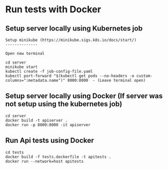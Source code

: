 # Run tests with Docker

## Setup server locally using Kubernetes job

    Setup minikube (https://minikube.sigs.k8s.io/docs/start/)
    --------------

    Open new terminal

    cd server
    minikube start
    kubectl create -f job-config-file.yaml
    kubectl port-forward "$(kubectl get pods --no-headers -o custom-columns=":metadata.name")" 8000:8000  - (Leave terminal open)

## Setup server locally using Docker (If server was not setup using the kubernetes job)

    cd server
    docker build -t apiserver .
    docker run -p 8000:8000 -it apiserver

## Run Api tests using Docker

    cd tests
    docker build -f tests.dockerfile -t apitests .
    docker run --network=host apitests
